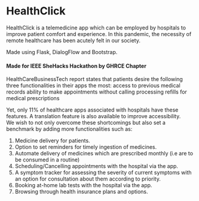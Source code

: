 # HealthClick

HealthClick is a telemedicine app which can be employed by hospitals to improve patient comfort and experience. In this pandemic, the necessity of remote healthcare has been acutely felt in our society.

Made using Flask, DialogFlow and Bootstrap.

#### Made for IEEE SheHacks Hackathon by GHRCE Chapter 

HealthCareBusinessTech report states that patients desire the following three functionalities in their apps the most: 
access to previous medical records
ability to make appointments without calling
processing refills for medical prescriptions

Yet, only 11% of healthcare apps associated with hospitals have these features. A translation feature is also available to improve accessibility.  
We wish to not only overcome these shortcomings but also set a benchmark by adding more functionalities such as:

1. Medicine delivery for patients.
2. Option to set reminders for timely ingestion of medicines.
3. Automate delivery of medicines which are prescribed monthly (i.e are to be consumed in a routine)
4. Scheduling/Cancelling appointments with the hospital via the app.
5. A symptom tracker for assessing the severity of current symptoms with an option for consultation about them according to priority.
6. Booking at-home lab tests with the hospital via the app.
7. Browsing through health insurance plans and options.

